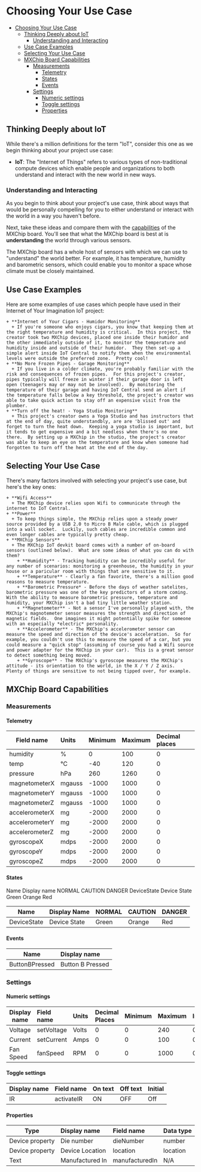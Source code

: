 # Choosing Your Use Case

- [Choosing Your Use Case](#choosing-your-use-case)
  - [Thinking Deeply about IoT](#thinking-deeply-about-iot)
    - [Understanding and Interacting](#understanding-and-interacting)
  - [Use Case Examples](#use-case-examples)
  - [Selecting Your Use Case](#selecting-your-use-case)
  - [MXChip Board Capabilities](#mxchip-board-capabilities)
    - [Measurements](#measurements)
      - [Telemetry](#telemetry)
      - [States](#states)
      - [Events](#events)
    - [Settings](#settings)
      - [Numeric settings](#numeric-settings)
      - [Toggle settings](#toggle-settings)
      - [Properties](#properties)

## Thinking Deeply about IoT

While there's a million definitions for the term "IoT", consider this one as we begin thinking about your project use case:

- **IoT**: The "Internet of Things" refers to various types of non-traditional compute devices which enable people and organizations to both understand and interact with the new world in new ways.

### Understanding and Interacting
As you begin to think about your project's use case, think about ways that would be personally compelling for you to either understand or interact with the world in a way you haven't before.

Next, take these ideas and compare them with the [capabilities](#mxchip-board-capabilities) of the MXChip board.  You'll see that what the MXChip board is best at is **understanding** the world through various sensors.

The MXChip board has a whole host of sensors with which we can use to "understand" the world better.  For example, it has temperature, humidity and barometric sensors, which could enable you to monitor a space whose climate must be closely maintained.

## Use Case Examples

Here are some examples of use cases which people have used in their Internet of Your Imagination IoT project:

    + **Internet of Your Cigars - Humidor Monitoring**
      + If you're someone who enjoys cigars, you know that keeping them at the right temperature and humidity is critical.  In this project, the creator took two MXChip devices, placed one inside their humidor and the other immediately outside of it, to monitor the temperature and humidity inside and outside of their humidor.  They then set-up a simple alert inside IoT Central to notify them when the environmental levels were outside the preferred zone.  Pretty cool!
    + **No More Frozen Pipes - Garage Monitoring**
      + If you live in a colder climate, you're probably familiar with the risk and consequences of frozen pipes.  For this project's creator, pipes typically will freeze in winter if their garage door is left open (teenagers may or may not be involved).  By monitoring the temperature of their garage and having IoT Central send an alert if the temperature falls below a key threshold, the project's creator was able to take quick action to stay off an expensive visit from the plumber.
    + **Turn off the heat! - Yoga Studio Monitoring**
      + This project's creator owns a Yoga Studio and has instructors that at the end of day, quite understandbly, are are 'blissed out' and forget to turn the heat down.  Keeping a yoga studio is important, but it tends to get expensive and a bit needless when there's no one there.  By setting up a MXChip in the studio, the project's creator was able to keep an eye on the temperature and know when someone had forgotten to turn off the heat at the end of the day.

## Selecting Your Use Case

There's many factors involved with selecting your project's use case, but here's the key ones:

    + **Wifi Access**
      + The MXChip device relies upon Wifi to communicate through the internet to IoT Central.
    + **Power**
      + To keep things simple, the MXChip relies upon a steady power source provided by a USB 2.0 to Micro B Male cable, which is plugged into a wall socket.  Luckily, such cables are incredible common and even longer cables are typically pretty cheap.
    + **MXChip Sensors**
      + The MXChip IoT devkit board comes with a number of on-board sensors (outlined below).  What are some ideas of what you can do with them?
        + **Humidity** - Tracking humidity can be incredibly useful for any number of scenarios: monitoring a greenhouse, the humidity in your house or a paricular room with things that are sensitive to it.
        + **Temperature** - Clearly a fan favorite, there's a million good reasons to measure temperature.
        + **Barometric Pressure* - Before the days of weather satelites, barometric pressure was one of the key predictors of a storm coming.  With the ability to measure barometric pressure, temperature and humidity, your MXChip isn't a bad tiny little weather station.
        + **Magnetometer** - Not a sensor I've personally played with, the MXChip's magnotemeter sensor measures the strength and direction of magnetic fields.  One imagines it might potentially spike for someone with an especially *electric* personality.
        + **Accelerometer** - The MXChip's accelerometer sensor can measure the speed and direction of the device's acceleration.  So for example, you couldn't use this to measure the speed of a car, but you could measure a "quick stop" (assuming of course you had a Wifi source and power adapter for the MXChip in your car).  This is a great sensor to detect something being moved.
        + **Gyroscope** - The MXChip's gyroscope measures the MXChip's attitude - its orientation to the world, in the X / Y / Z axis.  Plenty of things are sensitive to not being tipped over, for example.

## MXChip Board Capabilities

### Measurements

#### Telemetry
| Field name	| Units	 | Minimum | Maximum	| Decimal places |
| ------------- | :----- | :------ | :------ | :------------- |
| humidity	    | %      | 0	   | 100	 | 0              |
| temp	        | °C     | -40	   | 120	 | 0              |
| pressure	    | hPa	 | 260     | 1260    | 0              |
| magnetometerX	| mgauss | -1000   | 1000	 | 0              |
| magnetometerY	| mgauss | -1000   | 1000    | 0              |
| magnetometerZ	| mgauss|	-1000|	1000|	0|
| accelerometerX |	mg|	-2000|	2000|	0|
| accelerometerY |	mg|	-2000|	2000|	0|
| accelerometerZ |	mg|	-2000|	2000|	0|
| gyroscopeX|	mdps|	-2000|	2000|	0|
| gyroscopeY|	mdps|	-2000|	2000|	0|
| gyroscopeZ|	mdps|	-2000|	2000|	0|

#### States

Name	Display name	NORMAL	CAUTION	DANGER
DeviceState	Device State	Green	Orange	Red

| Name	| Display Name	 | NORMAL| CAUTION	| DANGER |
| ------------- | :----- | :------ | :------ | :------------- |
| DeviceState	    | Device State     | Green	   | Orange	 | Red             |

#### Events

| Name	| Display name	 | 
| ------------- | :----- |
| ButtonBPressed	    | Button B Pressed      | 

### Settings

#### Numeric settings
| Display name	| Field name	 | Units| Decimal Places	| Minimum | Maximum | Initial |
| ------------- | :----- | :------ | :------ | :---- | :---- | :---- |
| Voltage	    | setVoltage     | Volts	   | 0	 | 0  | 240             | 0 |
| Current	    | setCurrent     | Amps	   | 0	 | 0  | 100             | 0 |
| Fan Speed	    | fanSpeed     | RPM	   | 0	 | 0  | 1000             | 0 |

#### Toggle settings
| Display name	| Field name	 | On text| Off text	| Initial | 
| ------------- | :----- | :------ | :------ | :---- |
| IR	    | activateIR    | ON	   | OFF	 | Off |

#### Properties
| Type	| Display name	 | Field name| Data type | 
| ------------- | :----- | :------ | :------ |
| Device property	    | Die number    | dieNumber	   | number	 |
| Device property	    | Device Location    | location	   | location	 |
| Text	    | Manufactured In   | manufacturedIn   | N/A	 |


